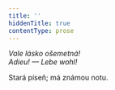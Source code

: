 ```yaml
---
title: ''
hiddenTitle: true
contentType: prose
---
```


<section>

_Vale lásko ošemetná!  
Adieu! — Lebe wohl!_ 

Stará píseň; má známou notu.

</section>

